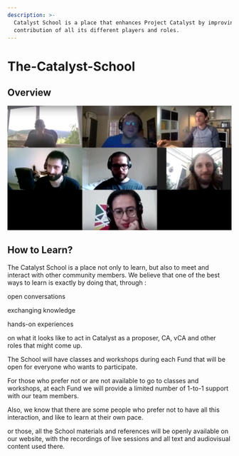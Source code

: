 ```yaml
---
description: >-
  Catalyst School is a place that enhances Project Catalyst by improving the
  contribution of all its different players and roles.
---
```


# The-Catalyst-School

## Overview

![The First Meeting of the Catalyst School](.gitbook/assets/2021-08-02-16-.png)

## How to Learn?

The Catalyst School is a place not only to learn, but also to meet and interact with other community members. We believe that one of the best ways to learn is exactly by doing that, through :

open conversations

exchanging knowledge

hands-on experiences 

on what it looks like to act in Catalyst as a proposer, CA, vCA and other roles that might come up. 

The School will have classes and workshops during each Fund that will be open for everyone who wants to participate.

For those who prefer not or are not available to go to classes and workshops, at each Fund we will provide a limited number of 1-to-1 support with our team members.

Also, we know that there are some people who prefer not to have all this interaction, and like to learn at their own pace. 

or those, all the School materials and references will be openly available on our website, with the recordings of live sessions and all text and audiovisual content used there.











